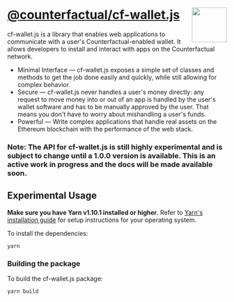 # [@counterfactual/cf-wallet.js](https://github.com/counterfactual/monorepo/tree/master/packages/cf-wallet.js) <img align="right" src="../../logo.svg" height="80px" />

cf-wallet.js is a library that enables web applications to communicate with a user's Counterfactual-enabled wallet. It allows developers to install and interact with apps on the Counterfactual network.

- Minimal Interface — cf-wallet.js exposes a simple set of classes and methods to get the job done easily and quickly, while still allowing for complex behavior.
- Secure — cf-wallet.js never handles a user's money directly: any request to move money into or out of an app is handled by the user's wallet software and has to be manually approved by the user. That means you don't have to worry about mishandling a user's funds.
- Powerful — Write complex applications that handle real assets on the Ethereum blockchain with the performance of the web stack.

### **Note: The API for cf-wallet.js is still highly experimental and is subject to change until a 1.0.0 version is available. This is an active work in progress and the docs will be made available soon.**

## Experimental Usage

**Make sure you have Yarn v1.10.1 installed or higher**. Refer to [Yarn's installation guide](https://yarnpkg.com/lang/en/docs/install/) for setup instructions for your operating system.

To install the dependencies:

```shell
yarn
```

### Building the package

To build the cf-wallet.js package:

```shell
yarn build
```
